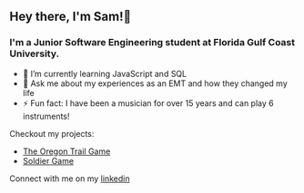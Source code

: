 ## Hey there, I'm Sam!👋

### I'm a Junior Software Engineering student at Florida Gulf Coast University.

- 🌱 I’m currently learning JavaScript and SQL
- 💬 Ask me about my experiences as an EMT and how they changed my life
- ⚡ Fun fact: I have been a musician for over 15 years and can play 6 instruments!

Checkout my projects:
- [The Oregon Trail Game](https://github.com/smwalsh7502/The-Oregon-Trail-Game)
- [Soldier Game](https://github.com/smwalsh7502/Soldier-Game)

Connect with me on my [linkedin](www.linkedin.com/in/sam-mwalsh)
